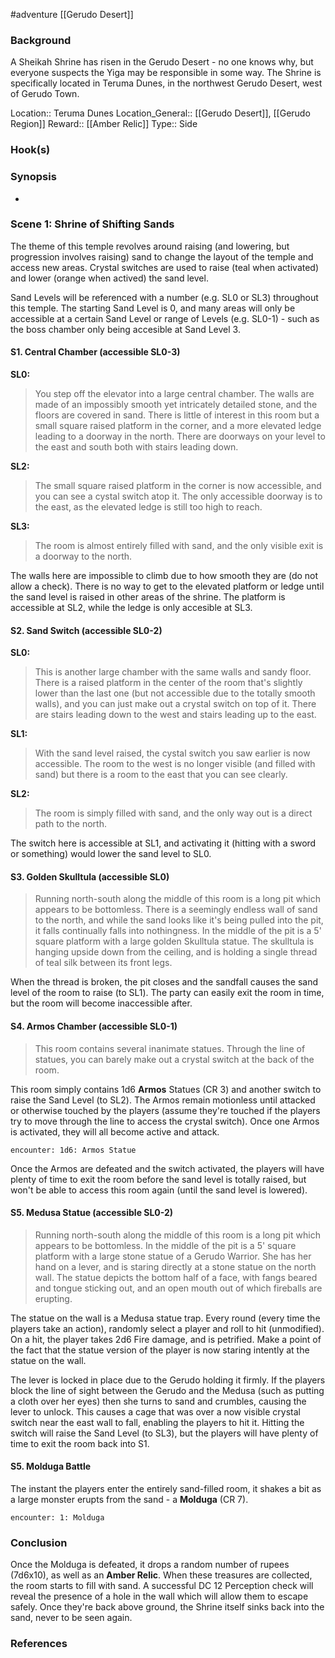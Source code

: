  #adventure [[Gerudo Desert]]

### Background

A Sheikah Shrine has risen in the Gerudo Desert - no one knows why, but everyone suspects the Yiga may be responsible in some way. The Shrine is specifically located in Teruma Dunes, in the northwest Gerudo Desert, west of Gerudo Town.

Location:: Teruma Dunes
Location_General:: [[Gerudo Desert]], [[Gerudo Region]]
Reward:: [[Amber Relic]]
Type:: Side

### Hook(s)


### Synopsis

- 

### Scene 1: Shrine of Shifting Sands

The theme of this temple revolves around raising (and lowering, but progression involves raising) sand to change the layout of the temple and access new areas. Crystal switches are used to raise (teal when activated) and lower (orange when actived) the sand level.

Sand Levels will be referenced with a number (e.g. SL0 or SL3) throughout this temple. The starting Sand Level is 0, and many areas will only be accessible at a certain Sand Level or range of Levels (e.g. SL0-1) - such as the boss chamber only being accesible at Sand Level 3.

#### S1. Central Chamber (accessible SL0-3)

**SL0:**
>You step off the elevator into a large central chamber. The walls are made of an impossibly smooth yet intricately detailed stone, and the floors are covered in sand. There is little of interest in this room but a small square raised platform in the corner, and a more elevated ledge leading to a doorway in the north. There are doorways on your level to the east and south both with stairs leading down.

**SL2:**
>The small square raised platform in the corner is now accessible, and you can see a cystal switch atop it. The only accessible doorway is to the east, as the elevated ledge is still too high to reach.

**SL3:**
>The room is almost entirely filled with sand, and the only visible exit is a doorway to the north.

The walls here are impossible to climb due to how smooth they are (do not allow a check). There is no way to get to the elevated platform or ledge until the sand level is raised in other areas of the shrine. The platform is accessible at SL2, while the ledge is only accesible at SL3.

#### S2. Sand Switch (accessible SL0-2)

**SL0:**
>This is another large chamber with the same walls and sandy floor. There is a raised platform in the center of the room that's slightly lower than the last one (but not accessible due to the totally smooth walls), and you can just make out a crystal switch on top of it. There are stairs leading down to the west and stairs leading up to the east.

**SL1:**
>With the sand level raised, the cystal switch you saw earlier is now accessible. The room to the west is no longer visible (and filled with sand) but there is a room to the east that you can see clearly.

**SL2:**
>The room is simply filled with sand, and the only way out is a direct path to the north.

The switch here is accessible at SL1, and activating it (hitting with a sword or something) would lower the sand level to SL0.

#### S3. Golden Skulltula (accessible SL0)

>Running north-south along the middle of this room is a long pit which appears to be bottomless. There is a seemingly endless wall of sand to the north, and while the sand looks like it's being pulled into the pit, it falls continually falls into nothingness. In the middle of the pit is a 5' square platform with a large golden Skulltula statue. The skulltula is hanging upside down from the ceiling, and is holding a single thread of teal silk between its front legs.

When the thread is broken, the pit closes and the sandfall causes the sand level of the room to raise (to SL1). The party can easily exit the room in time, but the room will become inaccessible after.

#### S4. Armos Chamber (accessible SL0-1)

>This room contains several inanimate statues. Through the line of statues, you can barely make out a crystal switch at the back of the room.

This room simply contains 1d6 **Armos** Statues (CR 3) and another switch to raise the Sand Level (to SL2). The Armos remain motionless until attacked or otherwise touched by the players (assume they're touched if the players try to move through the line to access the crystal switch). Once one Armos is activated, they will all become active and attack.

`encounter: 1d6: Armos Statue`

Once the Armos are defeated and the switch activated, the players will have plenty of time to exit the room before the sand level is totally raised, but won't be able to access this room again (until the sand level is lowered).

#### S5. Medusa Statue (accessible SL0-2)

>Running north-south along the middle of this room is a long pit which appears to be bottomless. In the middle of the pit is a 5' square platform with a large stone statue of a Gerudo Warrior. She has her hand on a lever, and is staring directly at a stone statue on the north wall. The statue depicts the bottom half of a face, with fangs beared and tongue sticking out, and an open mouth out of which fireballs are erupting.

The statue on the wall is a Medusa statue trap. Every round (every time the players take an action), randomly select a player and roll to hit (unmodified). On a hit, the player takes 2d6 Fire damage, and is petrified. Make a point of the fact that the statue version of the player is now staring intently at the statue on the wall.

The lever is locked in place due to the Gerudo holding it firmly. If the players block the line of sight between the Gerudo and the Medusa (such as putting a cloth over her eyes) then she turns to sand and crumbles, causing the lever to unlock. This causes a cage that was over a now visible crystal switch near the east wall to fall, enabling the players to hit it. Hitting the switch will raise the Sand Level (to SL3), but the players will have plenty of time to exit the room back into S1.

#### S5. Molduga Battle

The instant the players enter the entirely sand-filled room, it shakes a bit as a large monster erupts from the sand - a **Molduga** (CR 7).

`encounter: 1: Molduga`

### Conclusion

Once the Molduga is defeated, it drops a random number of rupees (7d6x10), as well as an **Amber Relic**. When these treasures are collected, the room starts to fill with sand. A successful DC 12 Perception check will reveal the presence of a hole in the wall which will allow them to escape safely. Once they're back above ground, the Shrine itself sinks back into the sand, never to be seen again.

### References
